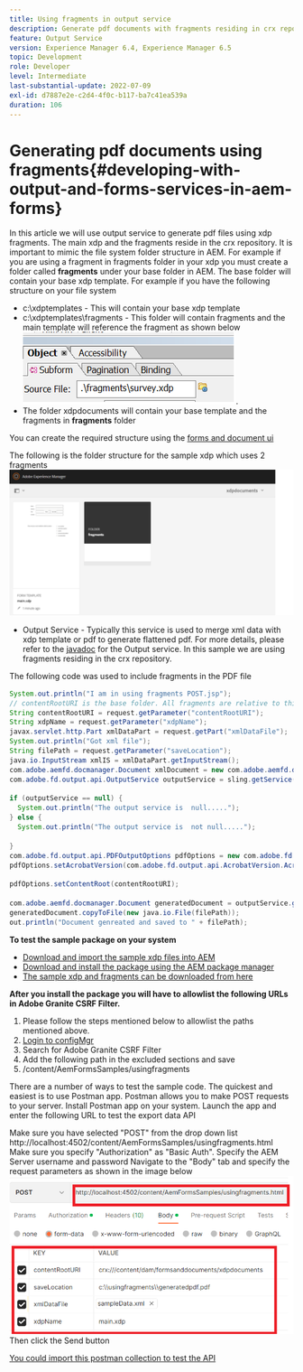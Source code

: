 ```yaml
---
title: Using fragments in output service
description: Generate pdf documents with fragments residing in crx repository
feature: Output Service
version: Experience Manager 6.4, Experience Manager 6.5
topic: Development
role: Developer
level: Intermediate
last-substantial-update: 2022-07-09
exl-id: d7887e2e-c2d4-4f0c-b117-ba7c41ea539a
duration: 106
---
```

# Generating pdf documents using fragments{#developing-with-output-and-forms-services-in-aem-forms}


In this article we will use output service to generate pdf files using xdp fragments. The main xdp and the fragments reside in the crx repository. It is important to mimic the file system folder structure in AEM. For example if you are using a fragment in fragments folder in your xdp you must create a folder called **fragments** under your base folder in AEM. The base folder will contain your base xdp template. For example if you have the following structure on your file system
*  c:\xdptemplates - This will contain your base xdp template
* c:\xdptemplates\fragments - This folder will contain fragments and the main template will reference the fragment as shown below
![fragment-xdp](assets/survey-fragment.png).
* The folder xdpdocuments will contain your base template and the fragments in **fragments** folder

You can create the required structure using the [forms and document ui](http://localhost:4502/aem/forms.html/content/dam/formsanddocuments)

The following is the folder structure for the sample xdp which uses 2 fragments
![forms&document](assets/fragment-folder-structure-ui.png)


* Output Service - Typically this service is used to merge xml data with xdp template or pdf to generate flattened pdf. For more details, please refer to the [javadoc](https://helpx.adobe.com/experience-manager/6-5/forms/javadocs/index.html?com/adobe/fd/output/api/OutputService.html) for the Output service. In this sample we are using fragments residing in the crx repository. 


The following code was used to include fragments in the PDF file

```java
System.out.println("I am in using fragments POST.jsp");
// contentRootURI is the base folder. All fragments are relative to this folder
String contentRootURI = request.getParameter("contentRootURI");
String xdpName = request.getParameter("xdpName");
javax.servlet.http.Part xmlDataPart = request.getPart("xmlDataFile");
System.out.println("Got xml file");
String filePath = request.getParameter("saveLocation");
java.io.InputStream xmlIS = xmlDataPart.getInputStream();
com.adobe.aemfd.docmanager.Document xmlDocument = new com.adobe.aemfd.docmanager.Document(xmlIS);
com.adobe.fd.output.api.OutputService outputService = sling.getService(com.adobe.fd.output.api.OutputService.class);

if (outputService == null) {
  System.out.println("The output service is  null.....");
} else {
  System.out.println("The output service is  not null.....");

}
com.adobe.fd.output.api.PDFOutputOptions pdfOptions = new com.adobe.fd.output.api.PDFOutputOptions();
pdfOptions.setAcrobatVersion(com.adobe.fd.output.api.AcrobatVersion.Acrobat_11);

pdfOptions.setContentRoot(contentRootURI);

com.adobe.aemfd.docmanager.Document generatedDocument = outputService.generatePDFOutput(xdpName, xmlDocument, pdfOptions);
generatedDocument.copyToFile(new java.io.File(filePath));
out.println("Document genreated and saved to " + filePath);
```

**To test the sample package on your system**

* [Download and import the sample xdp files into AEM](assets/xdp-templates-fragments.zip)
* [Download and install the package using the AEM package manager](assets/using-fragments-assets.zip)
* [The sample xdp and fragments can be downloaded from here](assets/xdptemplates.zip)

**After you install the package you will have to allowlist the following URLs in Adobe Granite CSRF Filter.**

1. Please follow the steps mentioned below to allowlist the paths mentioned above.
1. [Login to configMgr](http://localhost:4502/system/console/configMgr)
1. Search for Adobe Granite CSRF Filter
1. Add the following path in the excluded sections and save
1. /content/AemFormsSamples/usingfragments

There are a number of ways to test the sample code. The quickest and easiest is to use Postman app. Postman allows you to make POST requests to your server. Install Postman app on your system. 
Launch the app and enter the following URL to test the export data API

Make sure you have selected "POST" from the drop down list
http://localhost:4502/content/AemFormsSamples/usingfragments.html
Make sure you specify "Authorization" as "Basic Auth". Specify the AEM Server username and password
Navigate to the "Body" tab and specify the request parameters as shown in the image below
![export](assets/using-fragment-postman.png)
Then click the Send button

[You could import this postman collection to test the API](assets/usingfragments.postman_collection.json)
